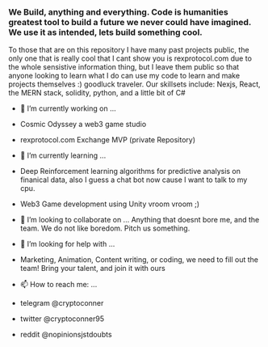 ### We Build, anything and everything. Code is humanities greatest tool to build a future we never could have imagined. We use it as intended, lets build something cool.

To those that are on this repository I have many past projects public, the only one that is really cool that I cant show you is rexprotocol.com due to the whole sensistive information thing, but I leave them public so that anyone looking to learn what I do can use my code to learn and make projects themselves :) goodluck traveler. Our skillsets include: Nexjs, React, the MERN stack, solidity, python, and a little bit of C#

- 🔭 I’m currently working on ...
- Cosmic Odyssey a web3 game studio
- rexprotocol.com Exchange MVP (private Repository)


- 🌱 I’m currently learning ...
- Deep Reinforcement learning algorithms for predictive analysis on finanical data, also I guess a chat bot now cause I want to talk to my cpu. 
- Web3 Game development using Unity vroom vroom ;)

- 👯 I’m looking to collaborate on ...
Anything that doesnt bore me, and the team. We do not like boredom. Pitch us something.

- 🤔 I’m looking for help with ...
- Marketing, Animation, Content writing, or coding, we need to fill out the team! Bring your talent, and join it with ours

- 📫 How to reach me: ...
- telegram @cryptoconner
- twitter @cryptoconner95
- reddit @nopinionsjstdoubts
